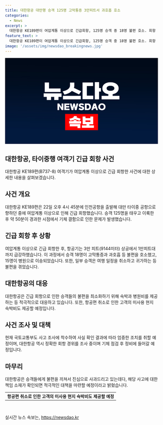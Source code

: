 ```yaml
---
title: 대한항공 대만행 승객 125명 고막통증 3만피트서 과호흡 호소
categories:
  - News
excerpt: >
  대한항공 KE189편이 여압계통 이상으로 긴급회항, 125명 승객 중 18명 불편 호소. 회항 시 3만 피트 상공에서 급강하, 승객 중 15명 병원 이송. 여행 일정 취소한 승객 있어 23일 출발. 대한항공, 승객 불편 사과하며 숙박, 병원비 제공 및 숙박비 제공 계획, 국토부도 조사 착수. #대한항공회항
feature_text: >
  대한항공 KE189편이 여압계통 이상으로 긴급회항, 125명 승객 중 18명 불편 호소. 회항 시 3만 피트 상공에서 급강하, 승객 중 15명 병원 이송. 여행 일정 취소한 승객 있어 23일 출발. 대한항공, 승객 불편 사과하며 숙박, 병원비 제공 및 숙박비 제공 계획, 국토부도 조사 착수. #대한항공회항
image: '/assets/img/newsdao_breakingnews.jpg'
---
```


<p><img src="/assets/img/newsdao_breakingnews.jpg" alt="koreaapp 속보" /></p>

<h2 data-ke-size="size26">대한항공, 타이중행 여객기 긴급 회항 사건</h2>

<p data-ke-size="size16">대한항공 KE189편(B737-8) 여객기가 여압계통 이상으로 긴급 회항한 사건에 대한 상세한 내용을 살펴보겠습니다. </p>

<h2 data-ke-size="size24">사건 개요</h2>

<p data-ke-size="size16">대한항공 KE189편은 22일 오후 4시 45분에 인천공항을 출발해 대만 타이중 공항으로 향하던 중에 여압계통 이상으로 인해 긴급 회항했습니다. 승객 125명을 태우고 이륙한 후 약 50분이 경과한 시점에서 기체 결함으로 인한 문제가 발생했습니다. </p>

<h2 data-ke-size="size24">긴급 회항 후 상황</h2>

<p data-ke-size="size16">여압계통 이상으로 긴급 회항한 후, 항공기는 3만 피트(9144미터) 상공에서 1만피트대까지 급강하했습니다. 이 과정에서 승객 18명이 고막통증과 과호흡 등 불편을 호소했고, 15명이 병원으로 이송되었습니다. 또한, 일부 승객은 여행 일정을 취소하고 귀가하는 등 불편을 겪었습니다. </p>

<h2 data-ke-size="size24">대한항공의 대응</h2>

<p data-ke-size="size16">대한항공은 긴급 회항으로 인한 승객들의 불편을 최소화하기 위해 숙박과 병원비를 제공하는 등 적극적으로 대응하고 있습니다. 또한, 항공편 취소로 인한 고객의 미사용 현지 숙박비도 제공할 예정입니다. </p>

<h2 data-ke-size="size24">사건 조사 및 대책</h2>

<p data-ke-size="size16">현재 국토교통부도 사고 조사에 착수하여 사실 확인 결과에 따라 엄중한 조치를 취할 예정이며, 대한항공 역시 정확한 회항 경위를 조사 중이며 기체 점검 후 정비에 들어갈 예정입니다. </p>

<h2 data-ke-size="size24">마무리</h2>

<p data-ke-size="size16">대한항공은 승객들에게 불편을 끼쳐서 진심으로 사과드리고 있는데다, 해당 사고에 대한 책임 소재가 확인되면 적극적인 대책을 마련할 예정이라고 밝혔습니다. </p>

<table>
    <tr>
        <td style="text-align: center; height: 17px;"><b>항공편 취소로 인한 고객의 미사용 현지 숙박비도 제공할 예정</b></td>
    </tr>
</table>

<p data-ke-size="size16">&nbsp;</p>
실시간 뉴스 속보는, <a href="https://newsdao.kr" rel="dofollow">https://newsdao.kr</a>


